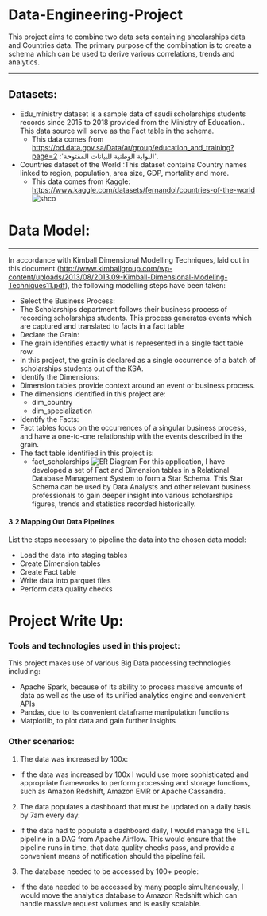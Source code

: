 # Data-Engineering-Project
This project aims to combine two data sets containing shcolarships data and Countries data. The primary purpose of the combination is to create a schema which can be used to derive various correlations, trends and analytics. 
_________________________________________________________________________________________________________________________________________________________________________________________
## Datasets:
- Edu_ministry dataset is a sample data of saudi scholarships students records since 2015 to 2018 provided from the Ministry of Education.. This data source will serve as the Fact table in the schema.
  - This data comes from https://od.data.gov.sa/Data/ar/group/education_and_training?page=2 :'البوابة الوطنية للبيانات المفتوحة'.
- Countries dataset of the World :This dataset contains Country names linked to region, population, area size, GDP, mortality and more.
  - This data comes from Kaggle: https://www.kaggle.com/datasets/fernandol/countries-of-the-world
![shco](https://user-images.githubusercontent.com/127024138/223195693-8310b14b-9054-42fd-928d-58b47ca9cb6a.PNG)
# Data Model:
_________________________________________________________________________________________________________________________________________________________________________________________

In accordance with Kimball Dimensional Modelling Techniques, laid out in this document (http://www.kimballgroup.com/wp-content/uploads/2013/08/2013.09-Kimball-Dimensional-Modeling-Techniques11.pdf), the following modelling steps have been taken:

- Select the Business Process:
 - The Scholarships department follows their business process of recording scholarships students. This process generates events which are captured and translated to facts in a fact table
- Declare the Grain:
 - The grain identifies exactly what is represented in a single fact table row.
 - In this project, the grain is declared as a single occurrence of a batch of scholarships students out of the KSA.
- Identify the Dimensions:
 - Dimension tables provide context around an event or business process.
 - The dimensions identified in this project are:
   - dim_country
   - dim_specialization
- Identify the Facts:
 - Fact tables focus on the occurrences of a singular business process, and have a one-to-one relationship with the events described in the grain.
 - The fact table identified in this project is:
   - fact_scholarships
   ![ER Diagram](https://user-images.githubusercontent.com/127024138/223195971-5d863c46-8c1b-4a64-ad53-5af01d9073f8.PNG)
For this application, I have developed a set of Fact and Dimension tables in a Relational Database Management System to form a Star Schema. This Star Schema can be used by Data Analysts and other relevant business professionals to gain deeper insight into various scholarships figures, trends and statistics recorded historically.


#### 3.2 Mapping Out Data Pipelines
List the steps necessary to pipeline the data into the chosen data model:
 - Load the data into staging tables
 - Create Dimension tables
 - Create Fact table
 - Write data into parquet files
 - Perform data quality checks
# Project Write Up:
### Tools and technologies used in this project:
 This project makes use of various Big Data processing technologies including:
  - Apache Spark, because of its ability to process massive amounts of data as well as the use of its unified analytics engine and convenient APIs
  - Pandas, due to its convenient dataframe manipulation functions
  - Matplotlib, to plot data and gain further insights
### Other scenarios:
 1. The data was increased by 100x:
   - If the data was increased by 100x I would use more sophisticated and appropriate frameworks to perform processing and storage functions, such as Amazon Redshift, Amazon EMR or Apache Cassandra.
 2. The data populates a dashboard that must be updated on a daily basis by 7am every day:
   - If the data had to populate a dashboard daily, I would manage the ETL pipeline in a DAG from Apache Airflow. This would ensure that the pipeline runs in time, that data quality checks pass, and provide a convenient means of notification should the pipeline fail.
 3. The database needed to be accessed by 100+ people:
   - If the data needed to be accessed by many people simultaneously, I would move the analytics database to Amazon Redshift which can handle massive request volumes and is easily scalable.
